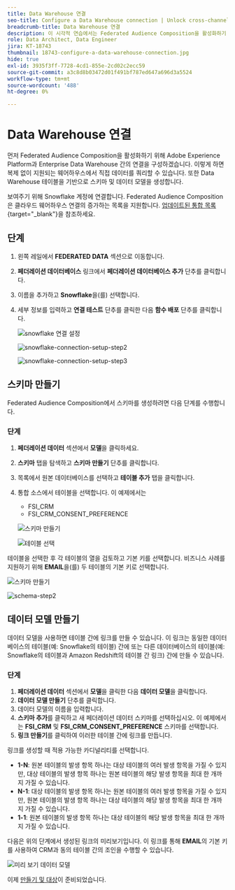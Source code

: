 ```yaml
---
title: Data Warehouse 연결
seo-title: Configure a Data Warehouse connection | Unlock cross-channel insights with Federated Audience Composition
breadcrumb-title: Data Warehouse 연결
description: 이 시각적 연습에서는 Federated Audience Composition을 활성화하기 위해 Adobe Experience Platform과 Enterprise Data Warehouse 간의 연결을 구성합니다.
role: Data Architect, Data Engineer
jira: KT-18743
thumbnail: 18743-configure-a-data-warehouse-connection.jpg
hide: true
exl-id: 3935f3ff-7728-4cd1-855e-2cd02c2ecc59
source-git-commit: a3c8d8b03472d01f491bf787ed647a696d3a5524
workflow-type: tm+mt
source-wordcount: '488'
ht-degree: 0%

---
```


# Data Warehouse 연결

먼저 Federated Audience Composition을 활성화하기 위해 Adobe Experience Platform과 Enterprise Data Warehouse 간의 연결을 구성하겠습니다. 이렇게 하면 복제 없이 지원되는 웨어하우스에서 직접 데이터를 쿼리할 수 있습니다. 또한 Data Warehouse 테이블을 기반으로 스키마 및 데이터 모델을 생성합니다.

보여주기 위해 Snowflake 계정에 연결합니다. Federated Audience Composition은 클라우드 웨어하우스 연결의 증가하는 목록을 지원합니다. [업데이트된 통합 목록](https://experienceleague.adobe.com/en/docs/federated-audience-composition/using/start/access-prerequisites){target="_blank"}을 참조하세요.

## 단계

1. 왼쪽 레일에서 **FEDERATED DATA** 섹션으로 이동합니다.
2. **페더레이션 데이터베이스** 링크에서 **페더레이션 데이터베이스 추가** 단추를 클릭합니다.
3. 이름을 추가하고 **Snowflake**&#x200B;을(를) 선택합니다.
4. 세부 정보를 입력하고 **연결 테스트** 단추를 클릭한 다음 **함수 배포** 단추를 클릭합니다.

   ![snowflake 연결 설정](assets/snowflake-connection-setup.png)

   ![snowflake-connection-setup-step2](assets/snowflake-connection-setup-step2.png)

   ![snowflake-connection-setup-step3](assets/snowflake-connection-setup-step3.png)

## 스키마 만들기

Federated Audience Composition에서 스키마를 생성하려면 다음 단계를 수행합니다.

### 단계

1. **페더레이션 데이터** 섹션에서 **모델**&#x200B;을 클릭하세요.
2. **스키마** 탭을 탐색하고 **스키마 만들기** 단추를 클릭합니다.
3. 목록에서 원본 데이터베이스를 선택하고 **테이블 추가** 탭을 클릭합니다.
4. 통합 소스에서 테이블을 선택합니다. 이 예제에서는
   - FSI_CRM
   - FSI_CRM_CONSENT_PREFERENCE

   ![스키마 만들기](assets/create-schema.png)

   ![테이블 선택](assets/select-table.png)

테이블을 선택한 후 각 테이블의 열을 검토하고 기본 키를 선택합니다. 비즈니스 사례를 지원하기 위해 **EMAIL**&#x200B;을(를) 두 테이블의 기본 키로 선택합니다.

![스키마 만들기](assets/create-schema.png)

![schema-step2](assets/create-schema-step2.png)

## 데이터 모델 만들기

데이터 모델을 사용하면 테이블 간에 링크를 만들 수 있습니다. 이 링크는 동일한 데이터베이스의 테이블(예: Snowflake의 테이블) 간에 또는 다른 데이터베이스의 테이블(예: Snowflake의 테이블과 Amazon Redshift의 테이블 간 링크) 간에 만들 수 있습니다.

### 단계

1. **페더레이션 데이터** 섹션에서 **모델**&#x200B;을 클릭한 다음 **데이터 모델**&#x200B;을 클릭합니다.
2. **데이터 모델 만들기** 단추를 클릭합니다.
3. 데이터 모델의 이름을 입력합니다.
4. **스키마 추가**&#x200B;를 클릭하고 새 페더레이션 데이터 스키마를 선택하십시오. 이 예제에서는 **FSI_CRM** 및 **FSI_CRM_CONSENT_PREFERENCE** 스키마를 선택합니다.
5. **링크 만들기**&#x200B;를 클릭하여 이러한 테이블 간에 링크를 만듭니다.

링크를 생성할 때 적용 가능한 카디널리티를 선택합니다.

- **1-N**: 원본 테이블의 발생 항목 하나는 대상 테이블의 여러 발생 항목을 가질 수 있지만, 대상 테이블의 발생 항목 하나는 원본 테이블의 해당 발생 항목을 최대 한 개까지 가질 수 있습니다.
- **N-1**: 대상 테이블의 발생 항목 하나는 원본 테이블의 여러 발생 항목을 가질 수 있지만, 원본 테이블의 발생 항목 하나는 대상 테이블의 해당 발생 항목을 최대 한 개까지 가질 수 있습니다.
- **1-1**: 원본 테이블의 발생 항목 하나는 대상 테이블의 해당 발생 항목을 최대 한 개까지 가질 수 있습니다.

다음은 위의 단계에서 생성된 링크의 미리보기입니다. 이 링크를 통해 **EMAIL**&#x200B;의 기본 키를 사용하여 CRM과 동의 테이블 간의 조인을 수행할 수 있습니다.

![미리 보기 데이터 모델](assets/preview-data-model.png)

이제 [만들기 및 대상](audience-creation-exercise.md)이 준비되었습니다.
